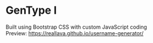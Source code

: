 # GenType I
Built using Bootstrap CSS with custom JavaScript coding
<br>Preview: https://reallava.github.io/username-generator/

